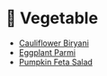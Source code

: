 # 🍆 Vegetable

- [Cauliflower Biryani](../recipes/cauliflower_biryani.md)
- [Eggplant Parmi](../recipes/eggplant_parmi.md)
- [Pumpkin Feta Salad](../recipes/pumpkin_feta_salad.md)
